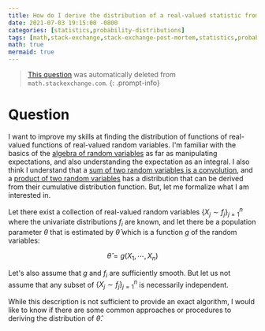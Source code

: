 ```yaml
---
title: How do I derive the distribution of a real-valued statistic from real-valued random variables with known univariate distributions?
date: 2021-07-03 19:15:00 -0800
categories: [statistics,probability-distributions]
tags: [math,stack-exchange,stack-exchange-post-mortem,statistics,probability-distributions]
math: true
mermaid: true
---
```


> [This question](https://math.stackexchange.com/questions/4189544/how-do-i-derive-the-distribution-of-a-real-valued-statistic-from-real-valued-ran) was automatically deleted from `math.stackexchange.com`.
{: .prompt-info}

# Question

I want to improve my skills at finding the distribution of functions of real-valued functions of real-valued random variables. I'm familiar with the basics of the [algebra of random variables](https://en.wikipedia.org/wiki/Algebra_of_random_variables) as far as manipulating expectations, and also understanding the expectation as an integral. I also think I understand that a [sum of two random variables is a convolution](https://en.wikipedia.org/wiki/Convolution_of_probability_distributions), and a [product of two random variables](https://en.wikipedia.org/wiki/Product_distribution) has a distribution that can be derived from their cumulative distribution function. But, let me formalize what I am interested in.

Let there exist a collection of real-valued random variables $\{X_j \sim f_j\}_{j=1}^{n}$ where the univariate distributions $f_i$ are known, and let there be a population parameter $\theta$ that is estimated by $\hat{\theta}$ which is a function $g$ of the random variables:

$$\hat{\theta} = g\left( X_1, \cdots, X_n \right)$$

Let's also assume that $g$ and $f_i$ are sufficiently smooth. But let us not assume that any subset of $\{X_j \sim f_j\}_{j=1}^{n}$ is necessarily independent.

While this description is not sufficient to provide an exact algorithm, I would like to know if there are some common approaches or procedures to deriving the distribution of $\hat{\theta}$.
